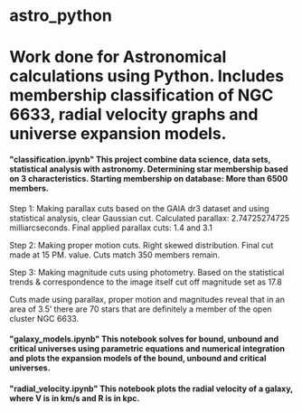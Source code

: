 # astro_python
# Work done for Astronomical calculations using Python. Includes membership classification of NGC 6633, radial velocity graphs and universe expansion models.

#### "classification.ipynb" This project combine data science, data sets, statistical analysis with astronomy. Determining star membership based on 3 characteristics. Starting membership on database: More than 6500 members. 

Step 1: Making parallax cuts based on the GAIA dr3 dataset and using statistical analysis, clear Gaussian cut. Calculated parallax: 2.74725274725 milliarcseconds. 
Final applied parallax cuts: 1.4 and 3.1

Step 2: Making proper motion cuts. Right skewed distribution. Final cut made at 15 PM. value. Cuts match 350 members remain.

Step 3: Making magnitude cuts using photometry. Based on the statistical trends & correspondence to the image itself cut off magnitude set as 17.8

Cuts made using parallax, proper motion and magnitudes reveal that in an area of 3.5’ there are 70 stars that are definitely a member of the open cluster NGC 6633.


#### "galaxy_models.ipynb" This notebook solves for bound, unbound and critical universes using parametric equations and numerical integration and plots the expansion models of the bound, unbound and critical universes. 

#### "radial_velocity.ipynb" This notebook plots the radial velocity of a galaxy, where V is in km/s and R is in kpc.

